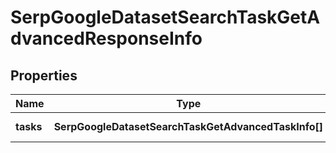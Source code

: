 # SerpGoogleDatasetSearchTaskGetAdvancedResponseInfo

## Properties

| Name | Type | Description | Notes |
|------------ | ------------- | ------------- | -------------|
**tasks** | **SerpGoogleDatasetSearchTaskGetAdvancedTaskInfo[]** | array of tasks |[optional]|